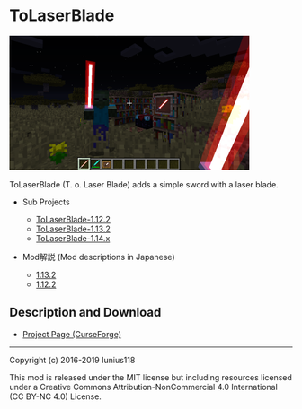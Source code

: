 # ToLaserBlade

[<img src="docs/img/tolaserblade_1.png" title="The Laser Blade" width="427">](docs/img/tolaserblade_1.png)

ToLaserBlade (T. o. Laser Blade) adds a simple sword with a laser blade.

- Sub Projects
  - [ToLaserBlade-1.12.2](https://github.com/Iunius118/ToLaserBlade-1.12.2)
  - [ToLaserBlade-1.13.2](https://github.com/Iunius118/ToLaserBlade-1.13.2)
  - [ToLaserBlade-1.14.x](https://github.com/Iunius118/ToLaserBlade-1.14.x)

- Mod解説 (Mod descriptions in Japanese)

  - [1.13.2](docs/recipes_ja.md)
  - [1.12.2](docs/recipes_1.12.2_ja.md)

## Description and Download

- [Project Page (CurseForge)](https://minecraft.curseforge.com/projects/tolaserblade)

---
Copyright (c) 2016-2019 Iunius118

This mod is released under the MIT license but including resources licensed under a Creative Commons Attribution-NonCommercial 4.0 International (CC BY-NC 4.0) License.
